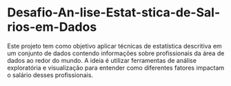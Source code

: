 # Desafio-An-lise-Estat-stica-de-Sal-rios-em-Dados
Este projeto tem como objetivo aplicar técnicas de estatística descritiva em um conjunto de dados contendo informações sobre profissionais da área de dados ao redor do mundo. A ideia é utilizar ferramentas de análise exploratória e visualização para entender como diferentes fatores impactam o salário desses profissionais.
